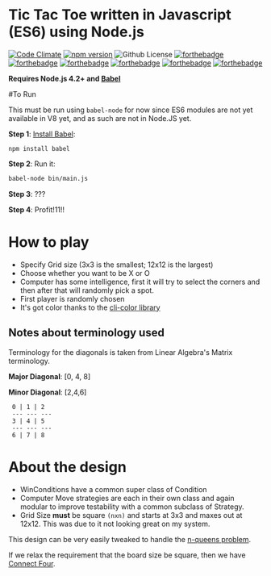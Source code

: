# Tic Tac Toe written in Javascript (ES6) using Node.js
[![Code Climate](https://codeclimate.com/github/robbyoconnor/tictactoe.js/badges/gpa.svg)](https://codeclimate.com/github/robbyoconnor/tictactoe.js)
[![npm version](https://badge.fury.io/js/tictactoe.js.svg)](https://badge.fury.io/js/tictactoe.js)
![Github License](https://img.shields.io/badge/License-MIT-green.svg)
[![forthebadge](http://forthebadge.com/images/badges/uses-git.svg)](http://forthebadge.com)
[![forthebadge](http://forthebadge.com/images/badges/built-with-love.svg)](http://forthebadge.com)
[![forthebadge](http://forthebadge.com/images/badges/no-ragrets.svg)](http://forthebadge.com)
[![forthebadge](http://forthebadge.com/images/badges/uses-badges.svg)](http://forthebadge.com)
[![forthebadge](http://forthebadge.com/images/badges/fuck-it-ship-it.svg)](http://forthebadge.com)
[![forthebadge](http://forthebadge.com/images/badges/compatibility-emacs.svg)](http://forthebadge.com)


**Requires Node.js 4.2+ and [Babel](https://babeljs.io/)**

#To Run

This must be run using `babel-node` for now since ES6 modules are not yet available in V8 yet, and as such are not in Node.JS yet.

**Step 1**: [Install Babel](https://www.npmjs.com/package/babel/):
```
npm install babel 
```

**Step 2**: Run it:
```sh
babel-node bin/main.js
```

**Step 3**: ???

**Step 4**: Profit!11!!
# How to play
- Specify Grid size (3x3 is the smallest; 12x12 is the largest)
- Choose whether you want to be X or O
- Computer has some intelligence, first it will try to select the corners and then after that will randomly pick a spot.
- First player is randomly chosen
- It's got color thanks to the [cli-color library](https://www.npmjs.com/package/cli-color)

## Notes about terminology used
Terminology for the diagonals is taken from Linear Algebra's Matrix terminology.

**Major Diagonal**: [0, 4, 8]

**Minor Diagonal**:  [2,4,6]

     0 | 1 | 2
     --- --- ---
     3 | 4 | 5
     --- --- ---
     6 | 7 | 8

# About the design 

- WinConditions have a common super class of Condition
- Computer Move strategies are each in their own class and again modular to improve testability with a common subclass of Strategy.
- Grid Size **must** be square ```(nxn)``` and starts at 3x3 and maxes out at 12x12. This was due to it not looking great on my system. 
 
 
This design can be  very easily tweaked to handle the [n-queens problem](http://en.wikipedia.org/wiki/Eight_queens_puzzle).

If we relax the requirement that the board size be square, then we have [Connect Four](http://en.wikipedia.org/wiki/Connect_Four).
  

